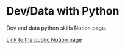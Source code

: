 # Dev/Data with Python
Dev and data python skills Notion page.

[Link to the public Notion page](https://dscodingworkshop.notion.site/8f91b79c38c74d9a9f5f102e74882718?v=8f9de60b0f024d4b83550a4778ce97ea&pvs=4)
